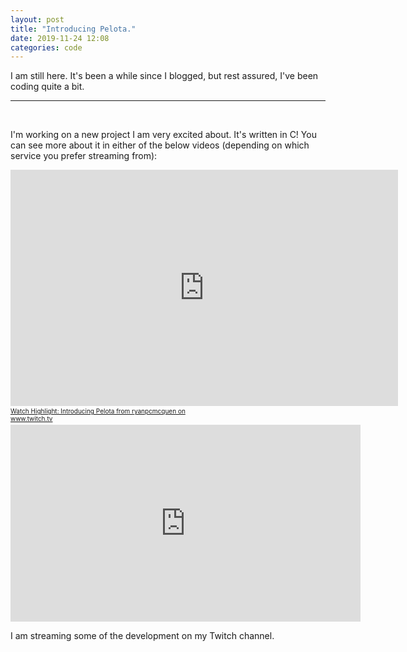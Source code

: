 ```yaml
---
layout: post
title: "Introducing Pelota."
date: 2019-11-24 12:08
categories: code
---
```


I am still here. It's been a while since I blogged, but rest assured, I've been coding quite a bit.

---
<br>

I'm working on a new project I am very excited about. It's written in C! You can see more about
it in either of the below videos (depending on which service you prefer streaming from):

<iframe src="https://player.twitch.tv/?autoplay=false&video=v506918129" frameborder="0" allowfullscreen="true" scrolling="no" height="378" width="620"></iframe><a href="https://www.twitch.tv/videos/506918129?tt_content=text_link&tt_medium=vod_embed" style="padding:2px 0px 4px; display:block; width:345px; font-weight:normal; font-size:10px; text-decoration:underline;">Watch Highlight: Introducing Pelota from ryanpcmcquen on www.twitch.tv</a>

<iframe width="560" height="315" src="https://www.youtube-nocookie.com/embed/bnRI80bf0FY" frameborder="0" allow="accelerometer; autoplay; encrypted-media; gyroscope; picture-in-picture" allowfullscreen></iframe>

I am streaming some of the development on my Twitch channel.
